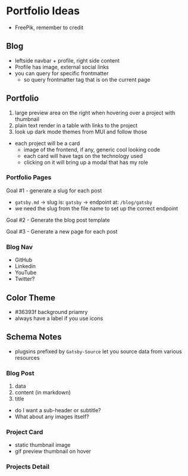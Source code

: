 # Portfolio Ideas

- FreePik, remember to credit

## Blog

- leftside navbar + profile, right side content
- Profile has image, external social links
- you can query for specific frontmatter
  - so query frontmatter tag that is on the current page

## Portfolio

1. large preview area on the right when hovering over a project with thumbnail
2. plain text render in a table with links to the project
3. look up dark mode themes from MUI and follow those

- each project will be a card
  - image of the frontend, if any, generic cool looking code
  - each card will have tags on the technology used
  - clicking on it will bring up a modal that has my role

### Portfolio Pages

Goal #1 - generate a slug for each post

- `gatsby.md` -> slug is: `gatsby` -> endpoint at: `/blog/gatsby`
- we need the slug from the file name to set up the correct endpoint

Goal #2 - Generate the blog post template

Goal #3 - Generate a new page for each post

### Blog Nav

- GitHub
- Linkedin
- YouTube
- Twitter?

## Color Theme

- #36393f background priamry
- always have a label if you use icons

## Schema Notes

- plugsins prefixed by `Gatsby-Source` let you source data from various resources

### Blog Post

1. data
2. content (in markdown)
3. title

- do I want a sub-header or subtitle?
- What about any images itself?

### Project Card

- static thumbnail image
- gif preview thumbnail on hover

### Projects Detail
